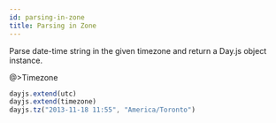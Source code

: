 ```yaml
---
id: parsing-in-zone
title: Parsing in Zone
---
```


Parse date-time string in the given timezone and return a Day.js object instance.

@>Timezone
```javascript
dayjs.extend(utc)
dayjs.extend(timezone)
dayjs.tz("2013-11-18 11:55", "America/Toronto")
```
